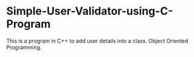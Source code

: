 # Simple-User-Validator-using-C-Program
This is a program in C++ to add user details into a class. Object Oriented Programming.
